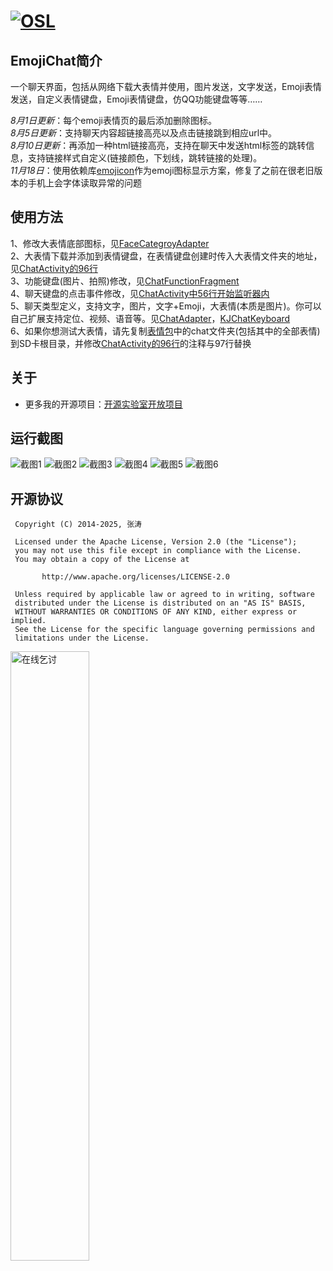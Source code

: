[![OSL](https://cdn.kymjs.com:8843/qiniu/image/logo3.png)](https://www.kymjs.com/works/)  
=================

## EmojiChat简介

一个聊天界面，包括从网络下载大表情并使用，图片发送，文字发送，Emoji表情发送，自定义表情键盘，Emoji表情键盘，仿QQ功能键盘等等……  

*8月1日更新*：每个emoji表情页的最后添加删除图标。  
*8月5日更新*：支持聊天内容超链接高亮以及点击链接跳到相应url中。  
*8月10日更新*：再添加一种html链接高亮，支持在聊天中发送html标签的跳转信息，支持链接样式自定义(链接颜色，下划线，跳转链接的处理)。  
*11月18日*：使用依赖库[emojicon](https://github.com/rockerhieu/emojicon)作为emoji图标显示方案，修复了之前在很老旧版本的手机上会字体读取异常的问题

## 使用方法

1、修改大表情底部图标，见[FaceCategroyAdapter](https://github.com/kymjs/EmojiChat/blob/master/chat/src/main/java/org/kymjs/chat/adapter/FaceCategroyAdapter.java)  
2、大表情下载并添加到表情键盘，在表情键盘创建时传入大表情文件夹的地址，见[ChatActivity的96行](https://github.com/kymjs/EmojiChat/blob/master/chat/src/main/java/org/kymjs/chat/ChatActivity.java)  
3、功能键盘(图片、拍照)修改，见[ChatFunctionFragment](https://github.com/kymjs/EmojiChat/blob/master/chat/src/main/java/org/kymjs/chat/ChatFunctionFragment.java)  
4、聊天键盘的点击事件修改，见[ChatActivity中56行开始监听器内](https://github.com/kymjs/EmojiChat/blob/master/chat/src/main/java/org/kymjs/chat/ChatActivity.java)  
5、聊天类型定义，支持文字，图片，文字+Emoji，大表情(本质是图片)。你可以自己扩展支持定位、视频、语音等。见[ChatAdapter](https://github.com/kymjs/EmojiChat/blob/master/chat/src/main/java/org/kymjs/chat/adapter/ChatAdapter.java)，[KJChatKeyboard](https://github.com/kymjs/EmojiChat/blob/master/chat/src/main/java/org/kymjs/chat/widget/KJChatKeyboard.java)  
6、如果你想测试大表情，请先复制[表情包](https://github.com/kymjs/EmojiChat/tree/master/bigFaceImage)中的chat文件夹(包括其中的全部表情)到SD卡根目录，并修改[ChatActivity的96行](https://github.com/kymjs/EmojiChat/blob/master/chat/src/main/java/org/kymjs/chat/ChatActivity.java)的注释与97行替换

## 关于

* 更多我的开源项目：[开源实验室开放项目](https://www.kymjs.com/)

## 运行截图

![截图1](https://cdn.kymjs.com:8843/qiniu/image/emojichat/Screenshot_1.png)
![截图2](https://cdn.kymjs.com:8843/qiniu/image/emojichat/Screenshot_2.png)
![截图3](https://cdn.kymjs.com:8843/qiniu/image/emojichat/Screenshot_3.png)
![截图4](https://cdn.kymjs.com:8843/qiniu/image/emojichat/Screenshot_4.png)
![截图5](https://cdn.kymjs.com:8843/qiniu/image/emojichat/Screenshot_5.png)
![截图6](https://cdn.kymjs.com:8843/qiniu/image/emojichat/Screenshot_6.png)

## 开源协议
```
 Copyright (C) 2014-2025, 张涛
 
 Licensed under the Apache License, Version 2.0 (the "License");
 you may not use this file except in compliance with the License.
 You may obtain a copy of the License at

       http://www.apache.org/licenses/LICENSE-2.0

 Unless required by applicable law or agreed to in writing, software
 distributed under the License is distributed on an "AS IS" BASIS,
 WITHOUT WARRANTIES OR CONDITIONS OF ANY KIND, either express or implied.
 See the License for the specific language governing permissions and
 limitations under the License.
 ```

<img src="https://cdn.kymjs.com:8843/qiniu/image/qrcode_transfer_emojichat.png" width="50%" max-width="200" alt="在线乞讨"/>
